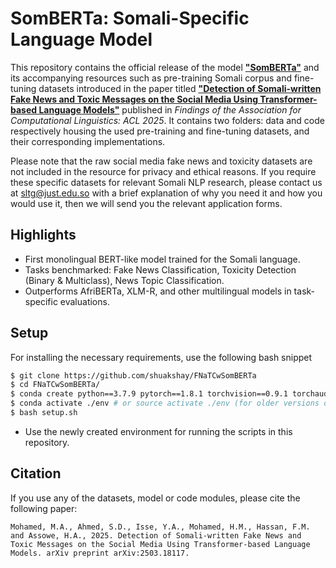 # SomBERTa: Somali-Specific Language Model

This repository contains the official release of the model [**"SomBERTa"**](https://huggingface.co/shuakshay/SomBERTa) and its accompanying resources such as pre-training Somali corpus and fine-tuning datasets introduced in the paper titled [**"Detection of Somali-written Fake News and Toxic Messages on the Social Media Using Transformer-based Language Models"**](https://arxiv.org/abs/2503.18117) published in *Findings of the Association for Computational Linguistics: ACL 2025*. It contains two folders: data and code respectively housing the used pre-training and fine-tuning datasets, and their corresponding implementations.

Please note that the raw social media fake news and toxicity datasets are not included in the resource for privacy and ethical reasons. If you require these specific datasets for relevant Somali NLP research, please contact us at sltg@just.edu.so with a brief explanation of why you need it and how you would use it, then we will send you the relevant application forms.

##  Highlights

- First monolingual BERT-like model trained for the Somali language.
- Tasks benchmarked: Fake News Classification, Toxicity Detection (Binary & Multiclass), News Topic Classification.
- Outperforms AfriBERTa, XLM-R, and other multilingual models in task-specific evaluations.

## Setup

For installing the necessary requirements, use the following bash snippet
```bash
$ git clone https://github.com/shuakshay/FNaTCwSomBERTa
$ cd FNaTCwSomBERTa/
$ conda create python==3.7.9 pytorch==1.8.1 torchvision==0.9.1 torchaudio==0.8.0 cudatoolkit=10.2 -c pytorch -p ./env
$ conda activate ./env # or source activate ./env (for older versions of anaconda)
$ bash setup.sh 
```
* Use the newly created environment for running the scripts in this repository.

## Citation
If you use any of the datasets, model or code modules, please cite the following paper:
```
Mohamed, M.A., Ahmed, S.D., Isse, Y.A., Mohamed, H.M., Hassan, F.M. and Assowe, H.A., 2025. Detection of Somali-written Fake News and Toxic Messages on the Social Media Using Transformer-based Language Models. arXiv preprint arXiv:2503.18117.
```
